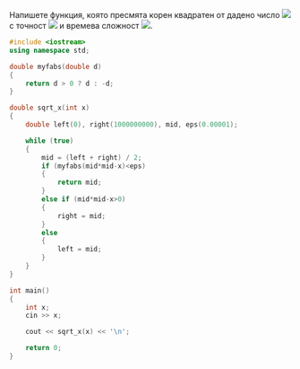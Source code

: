 Напишете функция, която пресмята корен квадратен от дадено число <img src="https://latex.codecogs.com/svg.latex?\Large&space;x\in{\mathbb{N}}"> с точност <img src="https://latex.codecogs.com/svg.latex?\Large&space;\eps=0.00001"> и времева сложност <img src="https://latex.codecogs.com/svg.latex?\Large&space;log(N)">.

```cpp
#include <iostream>
using namespace std;

double myfabs(double d)
{
	return d > 0 ? d : -d;
}

double sqrt_x(int x)
{
	double left(0), right(1000000000), mid, eps(0.00001);

	while (true)
	{
		mid = (left + right) / 2;
		if (myfabs(mid*mid-x)<eps)
		{
			return mid;
		}
		else if (mid*mid-x>0)
		{
			right = mid;
		}
		else
		{
			left = mid;
		}
	}
}

int main()
{
	int x;
	cin >> x;

	cout << sqrt_x(x) << '\n';

	return 0;
}
```
